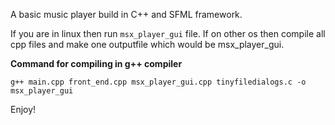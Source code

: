 A basic music player build in C++ and SFML framework.

If you are in linux then run `msx_player_gui` file.
If on other os then compile all cpp files and make one outputfile which would be msx_player_gui.

**Command for compiling in g++ compiler**
```
g++ main.cpp front_end.cpp msx_player_gui.cpp tinyfiledialogs.c -o msx_player_gui
```

Enjoy!
